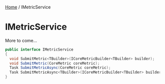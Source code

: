 [Home](/README.md) / IMetricService

# IMetricService
More to come...

```cs
public interface IMetricService
{
  void SubmitMetric<TBuilder>(ICoreMetricBuilder<TBuilder> builder);
  void SubmitMetric(CoreMetric coreMetric);
  Task SubmitMetricAsync(CoreMetric coreMetric);
  Task SubmitMetricAsync<TBuilder>(ICoreMetricBuilder<TBuilder> builder);
}
```